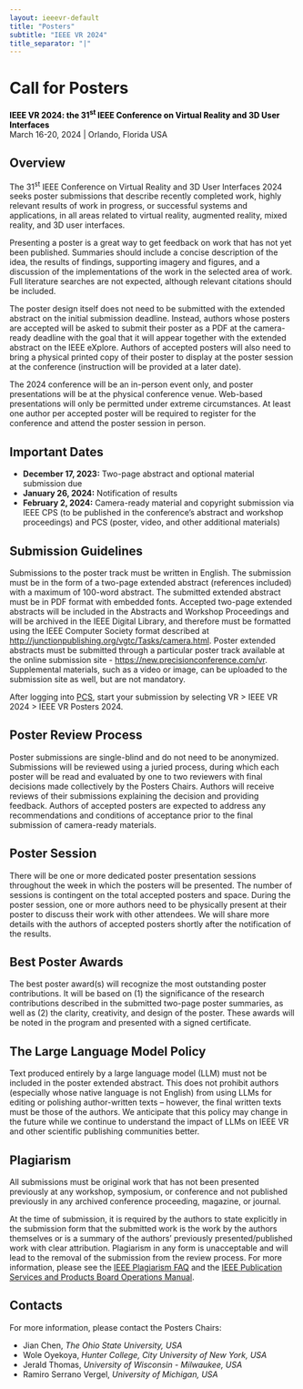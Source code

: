 ```yaml
---
layout: ieeevr-default
title: "Posters"
subtitle: "IEEE VR 2024"
title_separator: "|"
---
```

<script type="text/javascript">
    $(document).ready(function(){
		var email = ""; 
		var domain = "ieeevr.org"; 

	    email = "posters2024"; 		
		$(".posters").html("<span class='text-nowrap'><a href=javascript:location='" + "mail" + "to:" + email + "@" + domain + "'><i class='fas fa-fw fa-envelope-square emailIconSm' style=''></i><i class='emailTextSm'>" + email + "@" + domain + "</a></i></span>");            
	});
</script>
<div>
    <h1 id="cfp-posters"> Call for Posters<div class="floatRight"><span class="posters"></span></div></h1>
    <p>
        <strong style="color: black">IEEE VR 2024: the 31<sup>st</sup> IEEE Conference on Virtual Reality and 3D User Interfaces</strong><br />
            March 16-20, 2024 | Orlando, Florida USA
    </p>   
</div>


<div>
<h2 id="Overview">Overview</h2>
    <p>
        The 31<sup>st</sup> IEEE Conference on Virtual Reality and 3D User Interfaces 2024 seeks poster submissions that describe recently completed work, highly relevant results of work in progress, or successful systems and applications, in all areas related to virtual reality, augmented reality, mixed reality, and 3D user interfaces.
    </p>
    <p>
        Presenting a poster is a great way to get feedback on work that has not yet been published. Summaries should include a concise description of the idea, the results of findings, supporting imagery and figures, and a discussion of the implementations of the work in the selected area of work. Full literature searches are not expected, although relevant citations should be included.
    </p>
    <p>
        The poster design itself does not need to be submitted with the extended abstract on the initial submission deadline. Instead, authors whose posters are accepted will be asked to submit their poster as a PDF at the camera-ready deadline with the goal that it will appear together with the extended abstract on the IEEE eXplore. Authors of accepted posters will also need to bring a physical printed copy of their poster to display at the poster session at the conference (instruction will be provided at a later date).
    </p>
    <p>
        The 2024 conference will be an in-person event only, and poster presentations will be at the physical conference venue. Web-based presentations will only be permitted  under extreme circumstances. At least one author per accepted poster will be required to register for the conference and attend the poster session in person. 
    </p>
    <h2 id="important-dates">Important Dates</h2>
    <ul>
        <li><b>December 17, 2023:</b> Two-page abstract and optional material submission due</li>
        <li><b>January 26, 2024:</b> Notification of results</li>
        <li><b>February 2, 2024:</b> Camera-ready material and copyright submission via IEEE CPS (to be published in the conference’s abstract and workshop proceedings) and PCS (poster, video, and other additional materials)</li>
    </ul>
    <h2 id="submission-guidelines">Submission Guidelines</h2>
    <p>
        Submissions to the poster track must be written in English. The submission must be in the form of a two-page extended abstract (references included) with a maximum of 100-word abstract. The submitted extended abstract must be in PDF format with embedded fonts. Accepted two-page extended abstracts will be included in the Abstracts and Workshop Proceedings and will be archived in the IEEE Digital Library, and therefore must be formatted using the IEEE Computer Society format described at <a href="http://junctionpublishing.org/vgtc/Tasks/camera.html" target="_blank">http://junctionpublishing.org/vgtc/Tasks/camera.html</a>. Poster extended abstracts must be submitted through a particular poster track available at the online submission site - <a href="https://new.precisionconference.com/vr" target="_blank">https://new.precisionconference.com/vr</a>. Supplemental materials, such as a video or image, can be uploaded to the submission site as well, but are not mandatory.
    </p>
    <p>
     After logging into <a href="https://new.precisionconference.com/vr" target="_blank">PCS</a>, start your submission by selecting VR > IEEE VR 2024 > IEEE VR Posters 2024. 
    </p>
    <h2 id="poster_review_process">Poster Review Process</h2>
    <p>
        Poster submissions are single-blind and do not need to be anonymized. Submissions will be reviewed using a juried process, during which each poster will be read and evaluated by one to two reviewers with final decisions made collectively by the Posters Chairs. Authors will receive reviews of their submissions explaining the decision and providing feedback. Authors of accepted posters are expected to address any recommendations and conditions of acceptance prior to the final submission of camera-ready materials.
    </p>
    <h2 id="poster_session">Poster Session</h2>
    <p>
        There will be one or more dedicated poster presentation sessions throughout the week in which the posters will be presented. The number of sessions is contingent on the total accepted posters and space. During the poster session, one or more authors need to be physically  present at their poster to discuss their work with other attendees. We will share more details with the authors of accepted posters shortly after the notification of the results.
    </p>
    <h2 id="best_poster_awards">Best Poster Awards</h2>
    <p>
        The best poster award(s) will recognize the most outstanding poster contributions. It will be based on (1) the significance of the research contributions described in the submitted two-page poster summaries, as well as (2) the clarity, creativity, and design of the poster. These awards will be noted in the program and presented with a signed certificate. 
    </p>
    <h2 id="large_language_model_policy">The Large Language Model Policy</h2>
    <p>
        Text produced entirely by a large language model (LLM) must not be included in the poster extended abstract. This does not prohibit authors (especially whose native language is not English) from using LLMs for editing or polishing author-written texts – however, the final written texts must be those of the authors. We anticipate that this policy may change in the future while we continue to understand the impact of LLMs on IEEE VR and other scientific publishing communities better.
    </p>
    <h2 id="plagiarism">Plagiarism</h2>
    <p>
        All submissions must be  original work that has not been presented previously at any workshop, symposium, or conference and not published previously in any archived conference proceeding, magazine, or journal. 
    </p>
    <p>
        At the time of submission, it is required by the authors to state explicitly in the submission form that the submitted work is the work by the authors themselves or is a summary of the authors’ previously presented/published work with clear attribution. Plagiarism in any form is unacceptable and will lead to the removal of the submission from the review process. For more information, please see the <a href="https://www.ieee.org/publications/rights/plagiarism/plagiarism.html" target="_blank">IEEE Plagiarism FAQ</a> and the <a href="https://pspb.ieee.org/images/files/files/opsmanual.pdf" target="_blank">IEEE Publication Services and Products Board Operations Manual</a>.
    </p>    
    <h2 id="contacts">Contacts <div class="floatRight"><span class="posters"></span></div></h2>	
    <p>
        For more information, please contact the Posters Chairs:
        <ul>
            <li>Jian Chen, <i>The Ohio State University, USA</i></li>
            <li>Wole Oyekoya, <i>Hunter College, City University of New York, USA</i></li>
            <li>Jerald Thomas, <i>University of Wisconsin - Milwaukee, USA</i></li>
            <li>Ramiro Serrano Vergel, <i>University of Michigan, USA</i></li>
        </ul>   
    </p>
</div>

